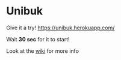 # Unibuk

Give it a try! https://unibuk.herokuapp.com/

Wait **30 sec** for it to start!

Look at the [wiki](https://github.com/Pappol/UniBuk/wiki) for more info
